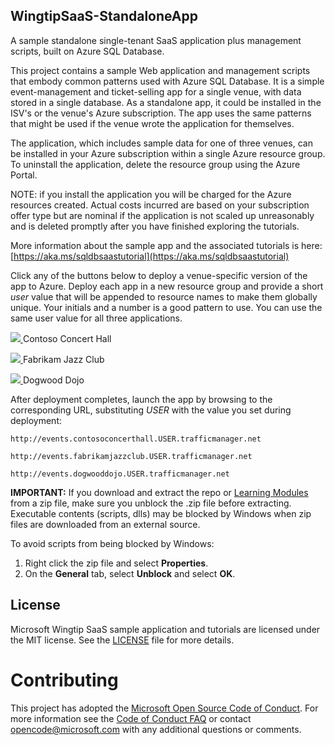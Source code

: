 ## WingtipSaaS-StandaloneApp
A sample standalone single-tenant SaaS application plus management scripts, built on Azure SQL Database. 

This project contains a sample Web application and management scripts that embody common patterns used with Azure SQL Database.  It is a simple event-management and ticket-selling app for a single venue, with data stored in a single database.  As a standalone app, it could be installed in the ISV's or the venue's Azure subscription. The app uses the same patterns that might be used if the venue wrote the application for themselves.    

The application, which includes sample data for one of three venues, can be installed in your Azure subscription within a single Azure resource group. To uninstall the application, delete the resource group using the Azure Portal. 

NOTE: if you install the application you will be charged for the Azure resources created.  Actual costs incurred are based on your subscription offer type but are nominal if the application is not scaled up unreasonably and is deleted promptly after you have finished exploring the tutorials.

More information about the sample app and the associated tutorials is here: [https://aka.ms/sqldbsaastutorial](https://aka.ms/sqldbsaastutorial)

Click any of the buttons below to deploy a venue-specific version of the app to Azure. Deploy each app in a new resource group and provide a short *user* value that will be appended to resource names to make them globally unique.  Your initials and a number is a good pattern to use.  You can use the same user value for all three applications.

<a href="https://aka.ms/deploywingtipsa-contoso" target="_blank">
<img src="http://azuredeploy.net/deploybutton.png"/>
</a> Contoso Concert Hall
</p>
<a href="https://aka.ms/deploywingtipsa-fabrikam" target="_blank">
    <img src="http://azuredeploy.net/deploybutton.png"/>
</a> Fabrikam Jazz Club</p>
<a href="https://aka.ms/deploywingtipsa-dogwood" target="_blank">
    <img src="http://azuredeploy.net/deploybutton.png"/>
</a> Dogwood Dojo </p>


After deployment completes, launch the app by browsing to the corresponding URL, substituting *USER* with the value you set during deployment: </p>```http://events.contosoconcerthall.USER.trafficmanager.net``` </p>
```http://events.fabrikamjazzclub.USER.trafficmanager.net```</p>
```http://events.dogwooddojo.USER.trafficmanager.net```  

**IMPORTANT:** If you download and extract the repo or [Learning Modules](https://github.com/Microsoft/WingtipSaaS/tree/master/Learning%20Modules) from a zip file, make sure you unblock the .zip file before extracting. Executable contents (scripts, dlls) may be blocked by Windows when zip files are downloaded from an external source.

To avoid scripts from being blocked by Windows:

1. Right click the zip file and select **Properties**.
1. On the **General** tab, select **Unblock** and select **OK**.


## License
Microsoft Wingtip SaaS sample application and tutorials are licensed under the MIT license. See the [LICENSE](https://github.com/Microsoft/WingtipSaaS/blob/master/license) file for more details.

# Contributing

This project has adopted the [Microsoft Open Source Code of Conduct](https://opensource.microsoft.com/codeofconduct/). For more information see the [Code of Conduct FAQ](https://opensource.microsoft.com/codeofconduct/faq/) or contact [opencode@microsoft.com](mailto:opencode@microsoft.com) with any additional questions or comments.
